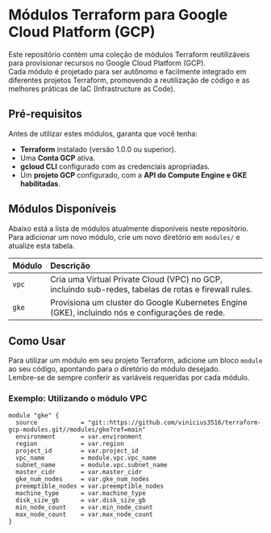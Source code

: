 # Módulos Terraform para Google Cloud Platform (GCP)

Este repositório contém uma coleção de módulos Terraform reutilizáveis para provisionar recursos no Google Cloud Platform (GCP).  
Cada módulo é projetado para ser autônomo e facilmente integrado em diferentes projetos Terraform, promovendo a reutilização de código e as melhores práticas de IaC (Infrastructure as Code).

## Pré-requisitos

Antes de utilizar estes módulos, garanta que você tenha:

- **Terraform** instalado (versão 1.0.0 ou superior).
- Uma **Conta GCP** ativa.
- **gcloud CLI** configurado com as credenciais apropriadas.
- Um **projeto GCP** configurado, com a **API do Compute Engine e GKE habilitadas**.

## Módulos Disponíveis

Abaixo está a lista de módulos atualmente disponíveis neste repositório.  
Para adicionar um novo módulo, crie um novo diretório em `modules/` e atualize esta tabela.

| Módulo | Descrição |
| :--- | :--- |
| `vpc` | Cria uma Virtual Private Cloud (VPC) no GCP, incluindo sub-redes, tabelas de rotas e firewall rules. |
| `gke` | Provisiona um cluster do Google Kubernetes Engine (GKE), incluindo nós e configurações de rede. |

## Como Usar

Para utilizar um módulo em seu projeto Terraform, adicione um bloco `module` ao seu código, apontando para o diretório do módulo desejado.  
Lembre-se de sempre conferir as variáveis requeridas por cada módulo.

### Exemplo: Utilizando o módulo VPC

```hcl
module "gke" {
  source            = "git::https://github.com/vinicius3516/terraform-gcp-modules.git//modules/gke?ref=main"
  environment       = var.environment
  region            = var.region
  project_id        = var.project_id
  vpc_name          = module.vpc.vpc_name
  subnet_name       = module.vpc.subnet_name
  master_cidr       = var.master_cidr
  gke_num_nodes     = var.gke_num_nodes
  preemptible_nodes = var.preemptible_nodes
  machine_type      = var.machine_type
  disk_size_gb      = var.disk_size_gb
  min_node_count    = var.min_node_count
  max_node_count    = var.max_node_count
}

